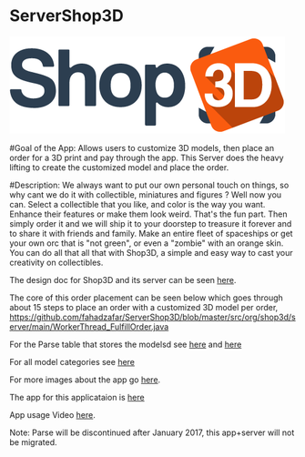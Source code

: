 # ServerShop3D



![](https://github.com/fahadzafar/AppShop3D/blob/master/app/src/main/res/drawable/logo.png)

#Goal of the App:
Allows users to customize 3D models, then place an order for a 3D print and pay through the app. This Server does the heavy lifting to create the customized model and place the order.

#Description:
We always want to put our own personal touch on things, so why cant we do it with collectible, miniatures and figures ? Well now you can. Select a collectible that you like, and color is the way you want. Enhance their features or make them look weird. That's the fun part. Then simply order it and we will ship it to your doorstep to treasure it forever and to share it with friends and family. Make an entire fleet of spaceships or get your own orc that is "not green", or even a "zombie" with an orange skin. You can do all that all that with Shop3D, a simple and easy way to cast your creativity on collectibles.



The design doc for Shop3D and its server can be seen [here](https://drive.google.com/open?id=0BzkvMWM-w80JZFg1V2V0bnh1ZzQ).

The core of this order placement can be seen below which goes through about 15 steps to place an order with a customized 3D model per order,
https://github.com/fahadzafar/ServerShop3D/blob/master/src/org/shop3d/server/main/WorkerThread_FulfillOrder.java





For the Parse table that stores the modelsd see [here](https://drive.google.com/open?id=0BzkvMWM-w80JSDMxYVZ3ZmZ0QTA) and [here](https://drive.google.com/open?id=0BzkvMWM-w80JSnRsbVhEZG1la2c)

For all model categories see [here](https://drive.google.com/open?id=0BzkvMWM-w80JUm1wQTVfRGd3MGc)

For more images about the app go [here](https://drive.google.com/open?id=0BzkvMWM-w80JQUNESFl2dVM1djg).


The app for this applicataion is [here](https://github.com/fahadzafar/AppShop3D)

App usage Video [here](https://www.youtube.com/watch?v=9ab7zeuOSMs).


Note: Parse will be discontinued after January 2017, this app+server will not be migrated.


